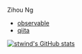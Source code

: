 Zihou Ng

* [observable](https://observablehq.com/@stwind)
* [qiita](https://qiita.com/stwind)

[![stwind's GitHub stats](https://github-readme-stats.vercel.app/api?username=stwind&theme=dark&&show_icons=true&hide_border=true&border_radius=0)](https://github.com/anuraghazra/github-readme-stats)
